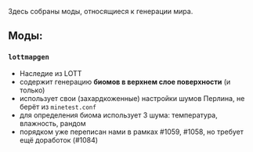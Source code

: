 Здесь собраны моды, относящиеся к генерации мира.

Моды:
-----

### `lottmapgen`
 - Наследие из LOTT
 - содержит генерацию **биомов в верхнем слое поверхности** (и только)
 - использует свои (захардкоженные) настройки шумов Перлина, не берёт из `minetest.conf`
 - для определения биома использует 3 шума: температура, влажность, рандом
 - порядком уже переписан нами в рамках #1059, #1058, но требует ещё доработок (#1084)
